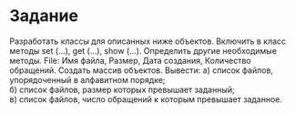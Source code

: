 # Задание 
Разработать классы для описанных ниже объектов. Включить в класс методы set (…), get (…), show (…). Определить другие необходимые методы.
File: Имя файла, Размер, Дата создания, Количество обращений. Создать массив объектов. Вывести: а) список файлов, упорядоченный в алфавитном порядке;          
б) список файлов, размер которых превышает заданный;   
в) список файлов, число обращений к которым превышает заданное.
